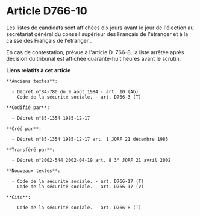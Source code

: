 # Article D766-10

Les listes de candidats sont affichées dix jours avant le jour de l'élection au secrétariat général du conseil supérieur des
Français de l'étranger et à la caisse des Français de l'étranger   . 

En cas de contestation, prévue à l'article D. 766-8, la liste arrêtée après décision du tribunal est affichée quarante-huit
heures avant le scrutin.

**Liens relatifs à cet article**

	**Anciens textes**:

	  - Décret n°84-780 du 9 août 1984 - art. 10 (Ab)
	  - Code de la sécurité sociale. - art. D766-3 (T)

	**Codifié par**:

	  - Décret n°85-1354 1985-12-17

	**Créé par**:

	  - Décret n°85-1354 1985-12-17 art. 1 JORF 21 décembre 1985

	**Transféré par**:

	  - Décret n°2002-544 2002-04-19 art. 8 3° JORF 21 avril 2002

	**Nouveaux textes**:

	  - Code de la sécurité sociale. - art. D766-17 (T)
	  - Code de la sécurité sociale. - art. D766-17 (V)

	**Cite**:

	  - Code de la sécurité sociale. - art. D766-8 (T)
